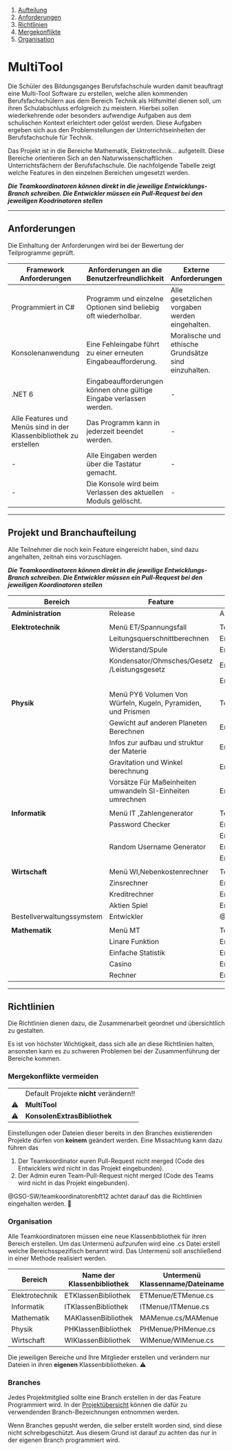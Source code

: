 1. [Aufteilung](#projekt-und-branchaufteilung)
2. [Anforderungen](#anforderungen)
3. [Richtlinien](#richtlinien)  
4. [Mergekonflikte](#mergekonflikte-vermeiden)  
5. [Organisation](#organisation)  


# MultiTool
Die Schüler des Bildungsganges Berufsfachschule wurden damit beauftragt eine Multi-Tool Software zu erstellen, welche allen kommenden Berufsfachschülern aus dem Bereich Technik als Hilfsmittel dienen soll, um ihren Schulabschluss erfolgreich zu meistern. Hierbei sollen wiederkehrende oder besonders aufwendige Aufgaben aus dem schulischen Kontext erleichtert oder gelöst werden. Diese Aufgaben ergeben sich aus den Problemstellungen der Unterrichtseinheiten der Berufsfachschule für Technik. 

Das Projekt ist in die Bereiche Mathematik, Elektrotechnik… aufgeteilt. Diese Bereiche orientieren Sich an den Naturwissenschaftlichen Unterrichtsfächern der Berufsfachschule. Die nachfolgende Tabelle zeigt welche Features in den einzelnen Bereichen umgesetzt werden.


***Die Teamkoordinatoren können direkt in die jeweilige Entwicklungs-Branch schreiben. Die Entwickler müssen ein Pull-Request bei den jeweiligen Koodrinatoren stellen*** 

---

## Anforderungen

Die Einhaltung der Anforderungen wird bei der Bewertung der Teilprogramme geprüft.

|Framework Anforderungen | Anforderungen an die Benutzerfreundlichkeit| Externe Anforderungen|
|----------|----------|----------|
|Programmiert in C#|Programm und einzelne Optionen sind beliebig oft wiederholbar.|Alle gesetzlichen vorgaben werden eingehalten.|
|Konsolenanwendung|Eine Fehleingabe führt zu einer erneuten Eingabeaufforderung.|Moralische und ethische Grundsätze sind einzuhalten.|
|.NET 6 |Eingabeaufforderungen können ohne gültige Eingabe verlassen werden. |-|
|Alle Features und Menüs sind in der Klassenbibliothek zu erstellen|Das Programm kann in jederzeit beendet werden.|-|
|-|Alle Eingaben werden über die Tastatur gemacht.|-|
|-|Die Konsole wird beim Verlassen des aktuellen Moduls gelöscht.|-|

---

## Projekt und Branchaufteilung

Alle Teilnehmer die noch kein Feature eingereicht haben, sind dazu angehalten, zeitnah eins vorzuschlagen. 

***Die Teamkoordinatoren können direkt in die jeweilige Entwicklungs-Branch schreiben. Die Entwickler müssen ein Pull-Request bei den jeweiligen Koordinatoren stellen*** 

| Bereich     	    | Feature 	|Rolle		        |Username	|Branch		             |
| --------------- 	| -------- 	|------		        |--------	|-----------	         |
|**Administration**	|Release    |Administrator		| @AI-Assistant |Release, main   |
|		                |	          |		              |      		|		                   |		
|**Elektrotechnik**	|Menü ET/Spannungsfall|Teamkoordinator  |@Timsolo0408|ETEntwicklung,Feature1|
|                   |Leitungsquerschnittberechnen|Entwickler       |@Ilkan827|Feature2              |
|                   |Widerstand/Spule|Entwickler       |@Dokihappy|Feature3              |
|                   |Kondensator/Ohmsches/Gesetz​/Leistungsgesetz|Entwickler       |@Salaabbad|Feature4              |
|                   |           |Entwickler       |         |Feature5              |
|		                |	          |              		|		      |		                   |		
|**Physik**	        |Menü PY6 Volumen Von Würfeln, Kugeln, Pyramiden, und Prismen 	  |Teamkoordinator  | @anastasiiakhalaim |PHEntwicklung	,Feature6 |
|		                | Gewicht auf anderen Planeten Berechnen           |Entwickler	      | @Alexknoppik       |Feature7 	 |	
|		                |	  Infos zur aufbau und struktur der Materie         |Entwickler	      | @yagmurergin        |Feature8  | 
|		                | Gravitation und Winkel berechnung          |Entwickler	      | @EnderK58        |Feature9     |  
|		                |Vorsätze Für Maßeinheiten umwandeln SI-Einheiten umrechnen           |Entwickler       | @Jason22669         |Feature10             |		
|		                |	          |                 |         |                      |				
|**Informatik**	    |Menü IT  ,Zahlengenerator  |Teamkoordinator  |    @zhiqiangc67     |ITEntwicklung,Feature11|				
|		                |	   Password Checker       |Entwickler       |		@Timon06er      |Feature12             |		
|		                |	          |Entwickler       |   @Speed-king      |Feature13             |	
|		                |	   Random Username Generator       |Entwickler       |  @LucMey	      |Feature14             |			
|		                |	          |Entwickler       |         |Feature15             |			
|		                |	          |	                |		      |		                   |				
|**Wirtschaft**	    |Menü WI,Nebenkostenrechner   |Teamkoordinator  |@Amannat01|WIEntwicklung,Feature16|				
|		                |   Zinsrechner               |Entwickler       |@MuhammedTR38|Feature17         |		
|		                |	     Kreditrechner          |Entwickler       |@brianbmc16|Feature18           |		
|		                |Aktien Spiel                 |Entwickler       |@Mamedderficker|Feature19       |	
|		            Bestellverwaltungssymstem         |Entwickler       |@Salemweeyo|Feature20           |	
|		                |	          |	              	|		      |                   	 |					
|**Mathematik**	    |Menü MT    |Teamkoordinator  | @can827       |MAEntwicklung,Feature21|				
|		                |Linare Funktion           |Entwickler       | @aliaaalmustafa      |Feature22             |		
|		                |Einfache Statistik           |Entwickler       | @shabub1      |Feature23             |		
|		                |Casino           |Entwickler       | @yazilim12 	      |Feature24             |
|		                |Rechner           |Entwickler	      | @musabhox     	|Feature25             |


---

## Richtlinien

Die Richtlinien dienen dazu, die Zusammenarbeit geordnet und übersichtlich zu gestalten. 

Es ist von höchster Wichtigkeit, dass sich alle an diese Richtlinien halten, ansonsten kann es zu schweren Problemen bei der Zusammenführung der Bereiche kommen. 

### Mergekonflikte vermeiden

|||
| ----------- 	| ----------- 	|
|  | Default Projekte **nicht** verändern!!|
| ⚠️ |**MultiTool** |
| ⚠️  |**KonsolenExtrasBibliothek**  |

Einstellungen oder Dateien dieser bereits in den Branches existierenden Projekte dürfen von **keinem** geändert werden. Eine Missachtung kann dazu führen das 

1. Der Teamkoordinator euren Pull-Request nicht merged (Code des Entwicklers wird nicht in das Projekt eingebunden).
2. Der Admin euren Team-Pull-Request nicht merged (Code des Teams wird nicht in das Projekt eingebunden).

@GSO-SW/teamkoordinatorenbft12  achtet darauf das die Richtlinien eingehalten werden. 🦅 


### Organisation

Alle Teamkoordinatoren müssen eine neue Klassenbibliothek für ihren Bereich erstellen. Um das Untermenü aufzurufen wird eine .cs Datei erstell welche Bereichsspezifisch benannt wird. Das Untermenü soll anschließend in einer Methode realisiert werden. 

|Bereich|Name der Klassenbibliothek|Untermenü Klassenname/Dateiname|Methodenbezeichnung|
| ----------- 	| ----------- 	| ----------- 	| ----------- 	|
| Elektrotechnik | ETKlassenBibliothek|ETMenue/ETMenue.cs|ETSubMenue|
| Informatik|ITKlassenBibliothek |ITMenue/ITMenue.cs|ITSubMenue|
| Mathematik  |MAKlassenBibliothek |MAMenue.cs/MAMenue|MASubMenue|
|Physik|PHKlassenBibliothek|PHMenue/PHMenue.cs|PHSubMenue|
|Wirtschaft|WIKlassenBibliothek|WIMenue/WIMenue.cs|WISubMenue|

Die jeweiligen Bereiche und Ihre Mitglieder erstellen und verändern nur Dateien in ihren **eigenen** Klassenbibliotheken. ⚠️ 

### Branches

Jedes Projektmitglied sollte eine Branch erstellen in der das Feature Programmiert wird. In der [Projektübersicht](#projekt-und-branchaufteilung) können die dafür zu verwendenden Branch-Bezeichnungen entnommen werden. 

Wenn Branches gepusht werden, die selber erstellt worden sind, sind diese nicht schreibgeschützt. Aus diesem Grund ist darauf zu achten das nur in der eigenen Branch programmiert wird.
